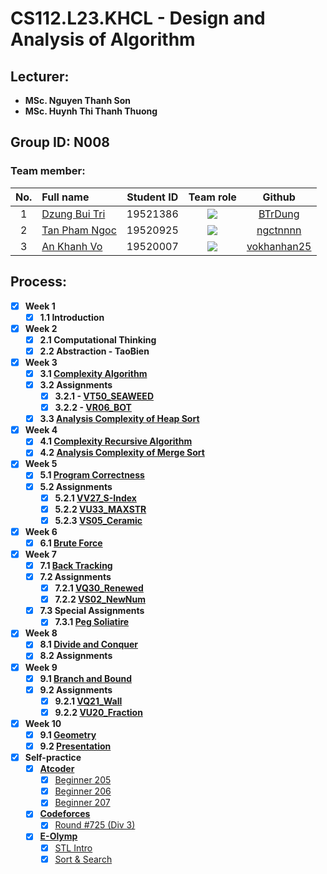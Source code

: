 # CS112.L23.KHCL - Design and Analysis of Algorithm
## Lecturer:
- **MSc. Nguyen Thanh Son**   
- **MSc. Huynh Thi Thanh Thuong**

## Group ID: N008

### Team member:
|No.| Full name         |Student ID       |Team role      |Github|
|:-:|:------------------|:---------:|:--------:|:-----------:|
| 1	|[Dzung Bui Tri](mailto:19521386@gm.uit.edu.vn)	| 19521386	| ![](https://img.shields.io/badge/-Leader-blue) |[BTrDung](https://github.com/BTrDung)|
| 2	|[Tan Pham Ngoc](mailto:19520925@gm.uit.edu.vn)	| 19520925	| ![](https://img.shields.io/badge/-Member-blue)  |[ngctnnnn](https://github.com/ngctnnnn)|
| 3	|[An Khanh Vo](mailto:19520007@gm.uit.edu.vn)	  | 19520007	| ![](https://img.shields.io/badge/-Member-blue)  |[vokhanhan25](https://github.com/vokhanhan25)|

## Process: 
- [x] **Week 1** 
  - [x] **1.1 Introduction**

- [x] **Week 2** 
  - [x] **2.1 Computational Thinking**
  - [x] **2.2 Abstraction - TaoBien**
  
- [x] **Week 3**
  - [x] **3.1 [Complexity Algorithm](https://github.com/BTrDung/CS112_Team08/tree/main/Assignments/Week03)**
  - [x] **3.2 Assignments**
    - [x] **3.2.1 - [VT50_SEAWEED](https://khmt.uit.edu.vn/wecode/cs112.2021/assignment/2/3)**
    - [x] **3.2.2 - [VR06_BOT](https://khmt.uit.edu.vn/wecode/cs112.2021/assignment/2/1)**
  - [x] **3.3 [Analysis Complexity of Heap Sort](https://github.com/BTrDung/CS112_Team08/tree/main/Assignments/Week04)**
  
- [x] **Week 4**
  - [x] **4.1 [Complexity Recursive Algorithm](https://github.com/BTrDung/CS112_Team08/tree/main/Assignments/Week04)** 
  - [x] **4.2 [Analysis Complexity of Merge Sort](https://github.com/BTrDung/CS112_Team08/tree/main/Assignments/Week04)**

- [x] **Week 5**
  - [x] **5.1 [Program Correctness](https://github.com/BTrDung/CS112_Team08/tree/main/Assignments/Week05)**
  - [x] **5.2 Assignments**
    - [x] **5.2.1 [VV27_S-Index](https://khmt.uit.edu.vn/wecode/cs112.2021/assignment/3/4)** 
    - [x] **5.2.2 [VU33_MAXSTR](https://khmt.uit.edu.vn/wecode/cs112.2021/assignment/3/9)** 
    - [x] **5.2.3 [VS05_Ceramic](https://khmt.uit.edu.vn/wecode/cs112.2021/assignment/3/17)**
    
- [x] **Week 6**
  - [x] **6.1 [Brute Force](https://github.com/BTrDung/CS112_Team08/tree/main/Assignments/Week06)** 
  
- [x] **Week 7**
  - [x] **7.1 [Back Tracking](https://github.com/BTrDung/CS112_Team08/tree/main/Assignments/Week07)**
  - [x] **7.2 Assignments**
    - [x] **7.2.1 [VQ30_Renewed](https://khmt.uit.edu.vn/wecode/cs112.2021/assignment/5/8)**  
    - [x] **7.2.2 [VS02_NewNum](https://khmt.uit.edu.vn/wecode/cs112.2021/assignment/5/15)**
  - [x] **7.3 Special Assignments**
    - [x] **7.3.1 [Peg Soliatire](https://github.com/BTrDung/Peg_Solitaire)**   
   
- [x] **Week 8**
  - [x] **8.1 [Divide and Conquer](https://github.com/BTrDung/CS112_Team08/tree/main/Assignments/Week08)**
  - [x] **8.2 Assignments**
- [x] **Week 9**
  - [x] **9.1 [Branch and Bound](https://github.com/BTrDung/CS112_Team08/tree/main/Assignments/Week09)** 
  - [x] **9.2 Assignments**
    - [x] **9.2.1 [VQ21_Wall](https://khmt.uit.edu.vn/wecode/cs112.2021/assignment/6/21)**
    - [x] **9.2.2 [VU20_Fraction](https://khmt.uit.edu.vn/wecode/cs112.2021/assignment/6/13)**
- [x] **Week 10**
  - [x] **9.1 [Geometry](https://github.com/BTrDung/CS112_Team08/tree/main/Assignments/Week10)**
  - [x] **9.2 [Presentation](https://github.com/BTrDung/CS112_Team08/tree/main/Presentation)** 
- [x] **Self-practice**
  - [x] **[Atcoder](https://github.com/BTrDung/CS112_Team08/tree/main/Self-practice/AtCoder)**
    - [x] [Beginner 205](https://atcoder.jp/contests/abc205)
    - [x] [Beginner 206](https://atcoder.jp/contests/abc206) 
    - [x] [Beginner 207](https://atcoder.jp/contests/abc207)
  - [x] **[Codeforces](https://github.com/BTrDung/CS112_Team08/tree/main/Self-practice/Codeforces)**
    - [x] [Round #725 (Div 3)](https://codeforces.com/contest/1538) 
  - [x] **[E-Olymp](https://github.com/BTrDung/CS112_Team08/tree/main/Self-practice/E-Olymp)**
    - [x] [STL Intro](https://github.com/BTrDung/CS112_Team08-Design-and-Analysis-of-Algorithm/tree/main/Self-practice/E-Olymp/STL%20intro)
    - [x] [Sort & Search](https://github.com/BTrDung/CS112_Team08-Design-and-Analysis-of-Algorithm/tree/main/Self-practice/E-Olymp/Sort%20%26%20Search) 
